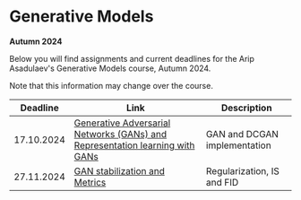 # Generative Models
**Autumn 2024**

Below you will find assignments and current deadlines for the Arip Asadulaev's Generative Models course, Autumn 2024. 

Note that this information may change over the course.

Deadline | Link | Description|
---------|------|-----------|
17.10.2024 | [Generative Adversarial Networks (GANs) and Representation learning with GANs](https://github.com/RostislavKorst/Generative-Models-2024/blob/main/Assignment%201/1_gan_dcgan.ipynb) | GAN and DCGAN implementation
27.11.2024 | [GAN stabilization and Metrics](https://github.com/RostislavKorst/Generative-Models-2024/blob/main/Assignment%202/2_tricks_metrics.ipynb) | Regularization, IS and FID
